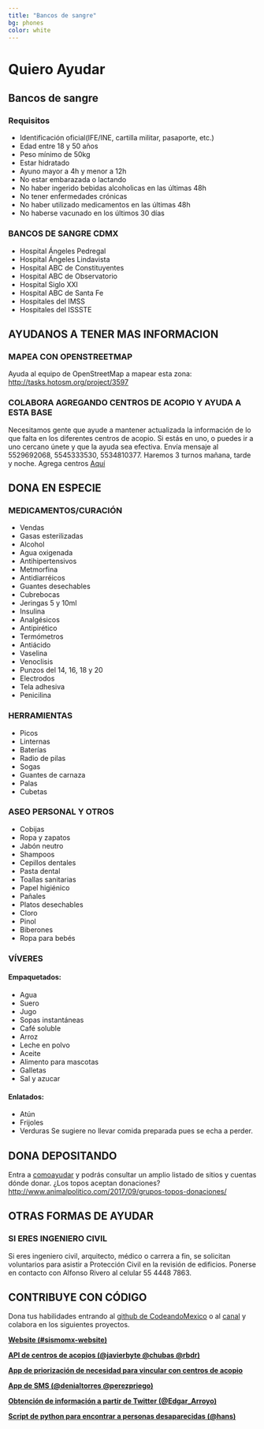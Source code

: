 ```yaml
---
title: "Bancos de sangre"
bg: phones
color: white
---
```

# Quiero Ayudar
## Bancos de sangre
### Requisitos
* Identificación oficial(IFE/INE, cartilla militar, pasaporte, etc.)
* Edad entre 18 y 50 años
* Peso mínimo de 50kg
* Estar hidratado
* Ayuno mayor a 4h y menor a 12h
* No estar embarazada o lactando
* No haber ingerido bebidas alcoholicas en las últimas 48h
* No tener enfermedades crónicas
* No haber utilizado medicamentos en las últimas 48h
* No haberse vacunado en los últimos 30 días

### BANCOS DE SANGRE CDMX
* Hospital Ángeles Pedregal
* Hospital Ángeles Lindavista
* Hospital ABC de Constituyentes
* Hospital ABC de Observatorio
* Hospital Siglo XXI
* Hospital ABC de Santa Fe
* Hospitales del IMSS
* Hospitales del ISSSTE

## AYUDANOS A TENER MAS INFORMACION
### MAPEA CON OPENSTREETMAP
Ayuda al equipo de OpenStreetMap a mapear esta zona: http://tasks.hotosm.org/project/3597
### COLABORA AGREGANDO CENTROS DE ACOPIO Y AYUDA A ESTA BASE
Necesitamos gente que ayude a mantener actualizada la información de lo que falta en los diferentes centros de acopio. Si estás en uno, o puedes ir a uno cercano únete y que la ayuda sea efectiva. Envía mensaje al 5529692068, 5545333530, 5534810377. Haremos 3 turnos mañana, tarde y noche. Agrega centros [Aquí](https://docs.google.com/spreadsheets/d/1ijleBcHJH_3V2nbMeXTjH4hTDYsjcdodYvHqhTc8C8c/edit#gid=447869804)

## DONA EN ESPECIE
### MEDICAMENTOS/CURACIÓN
* Vendas
* Gasas esterilizadas
* Alcohol
* Agua oxigenada
* Antihipertensivos
* Metmorfina
* Antidiarréicos
* Guantes desechables
* Cubrebocas
* Jeringas 5 y 10ml
* Insulina
* Analgésicos
* Antipirético
* Termómetros
* Antiácido
* Vaselina
* Venoclisis
* Punzos del 14, 16,
18 y 20
* Electrodos
* Tela adhesiva
* Penicilina
### HERRAMIENTAS
* Picos
* Linternas
* Baterías
* Radio de pilas
* Sogas
* Guantes de carnaza
* Palas
* Cubetas
### ASEO PERSONAL Y OTROS
* Cobijas
* Ropa y zapatos
* Jabón neutro
* Shampoos
* Cepillos dentales
* Pasta dental
* Toallas sanitarias
* Papel higiénico
* Pañales
* Platos desechables
* Cloro
* Pinol
* Biberones
* Ropa para bebés
### VÍVERES
#### Empaquetados:
* Agua
* Suero
* Jugo
* Sopas instantáneas
* Café soluble
* Arroz
* Leche en polvo
* Aceite
* Alimento para mascotas
* Galletas
* Sal y azucar

#### Enlatados:
* Atún
* Frijoles
* Verduras
Se sugiere no llevar comida preparada pues se echa a perder.

## DONA DEPOSITANDO
Entra a [comoayudar](https://comoayudar.mx/) y podrás consultar un amplio listado de sitios y cuentas dónde donar.
¿Los topos aceptan donaciones? http://www.animalpolitico.com/2017/09/grupos-topos-donaciones/

## OTRAS FORMAS DE AYUDAR
### SI ERES INGENIERO CIVIL
Si eres ingeniero civil, arquitecto, médico o carrera a fin, se solicitan voluntarios para asistir a Protección Civil en la revisión de edificios. Ponerse en contacto con Alfonso Rivero al celular 55 4448 7863.
## CONTRIBUYE CON CÓDIGO
Dona tus habilidades entrando al [github de CodeandoMexico](https://github.com/CodeandoMexico/terremoto-cdmx) o al [canal](slack.codeandomexico.org) y colabora en los siguientes proyectos.

[**Website (#sismomx-website)**](http://sismomexico.org/)

[**API de centros de acopios (@javierbyte @chubas @rbdr)**](https://github.com/Skycatch/acopio-api)

[**App de priorización de necesidad para vincular con centros de acopio**](https://github.com/civica-digital/quake-relief-cdmx)

[**App de SMS (@denialtorres @perezpriego)**](https://sismomx-sms.herokuapp.com)

[**Obtención de información a partir de Twitter (@Edgar_Arroyo)**](https://github.com/Garyi/Filtro-Informaci-n-Valiosa-Terremoto-Twitter)

[**Script de python para encontrar a personas desaparecidas (@hans)**](https://github.com/regenhans/earthquake-bot)
